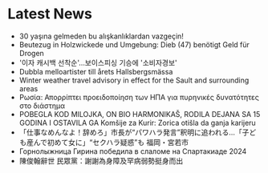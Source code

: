 # Latest News
-  30 yaşına gelmeden bu alışkanlıklardan vazgeçin!
-  Beutezug in Holzwickede und Umgebung: Dieb (47) benötigt Geld für Drogen
-  '이자 캐시백 선착순'…보이스피싱 기승에 '소비자경보'
-  Dubbla melloartister till årets Hallsbergsmässa
-  Winter weather travel advisory in effect for the Sault and surrounding areas
-  Ρωσία: Απορρίπτει προειδοποίηση των ΗΠΑ για πυρηνικές δυνατότητες στο διάστημα
-  POBEGLA KOD MILOJKA, ON BIO HARMONIKAŠ, RODILA DEJANA SA 15 GODINA I OSTAVILA GA Komšije za Kurir: Zorica otišla da ganja karijeru
-  「仕事なめんなよ！辞めろ」市長が“パワハラ発言”釈明に追われる…「子ども産んで初めて女に」“セクハラ疑惑”も 福岡・宮若市
-  Горнолыжница Гирина победила в слаломе на Спартакиаде 2024
-  陳俊翰辭世 民眾黨：謝謝為身障及罕病弱勢挺身而出
